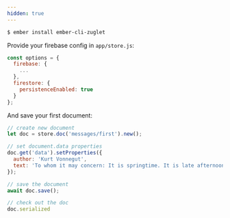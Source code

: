 ```yaml
---
hidden: true
---
```


``` bash
$ ember install ember-cli-zuglet
```

Provide your firebase config in `app/store.js`:

``` javascript
const options = {
  firebase: {
    ...
  },
  firestore: {
    persistenceEnabled: true
  }
};
```

And save your first document:

``` javascript
// create new document
let doc = store.doc('messages/first').new();

// set document.data properties
doc.get('data').setProperties({
  author: 'Kurt Vonnegut',
  text: 'To whom it may concern: It is springtime. It is late afternoon.'
});

// save the document
await doc.save();

// check out the doc
doc.serialized
```
